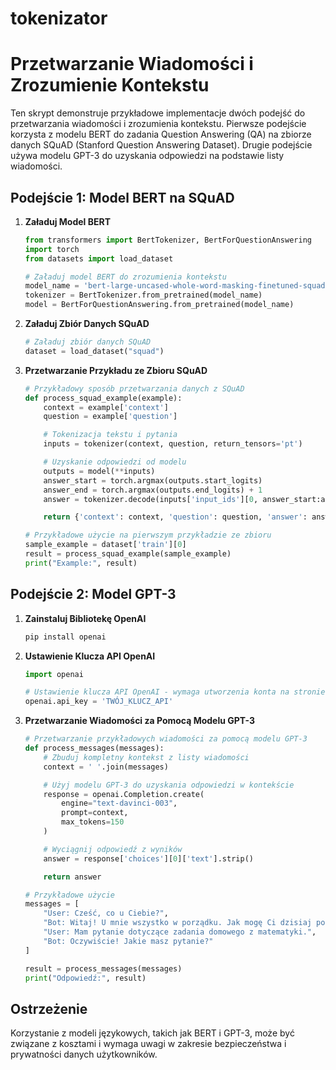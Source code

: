 # tokenizator
# Przetwarzanie Wiadomości i Zrozumienie Kontekstu

Ten skrypt demonstruje przykładowe implementacje dwóch podejść do przetwarzania wiadomości i zrozumienia kontekstu. Pierwsze podejście korzysta z modelu BERT do zadania Question Answering (QA) na zbiorze danych SQuAD (Stanford Question Answering Dataset). Drugie podejście używa modelu GPT-3 do uzyskania odpowiedzi na podstawie listy wiadomości.

## Podejście 1: Model BERT na SQuAD

1. **Załaduj Model BERT**

    ```python
    from transformers import BertTokenizer, BertForQuestionAnswering
    import torch
    from datasets import load_dataset

    # Załaduj model BERT do zrozumienia kontekstu
    model_name = 'bert-large-uncased-whole-word-masking-finetuned-squad'
    tokenizer = BertTokenizer.from_pretrained(model_name)
    model = BertForQuestionAnswering.from_pretrained(model_name)
    ```

2. **Załaduj Zbiór Danych SQuAD**

    ```python
    # Załaduj zbiór danych SQuAD
    dataset = load_dataset("squad")
    ```

3. **Przetwarzanie Przykładu ze Zbioru SQuAD**

    ```python
    # Przykładowy sposób przetwarzania danych z SQuAD
    def process_squad_example(example):
        context = example['context']
        question = example['question']

        # Tokenizacja tekstu i pytania
        inputs = tokenizer(context, question, return_tensors='pt')

        # Uzyskanie odpowiedzi od modelu
        outputs = model(**inputs)
        answer_start = torch.argmax(outputs.start_logits)
        answer_end = torch.argmax(outputs.end_logits) + 1
        answer = tokenizer.decode(inputs['input_ids'][0, answer_start:answer_end])

        return {'context': context, 'question': question, 'answer': answer}

    # Przykładowe użycie na pierwszym przykładzie ze zbioru
    sample_example = dataset['train'][0]
    result = process_squad_example(sample_example)
    print("Example:", result)
    ```

## Podejście 2: Model GPT-3

1. **Zainstaluj Bibliotekę OpenAI**

    ```bash
    pip install openai
    ```

2. **Ustawienie Klucza API OpenAI**

    ```python
    import openai

    # Ustawienie klucza API OpenAI - wymaga utworzenia konta na stronie OpenAI
    openai.api_key = 'TWÓJ_KLUCZ_API'
    ```

3. **Przetwarzanie Wiadomości za Pomocą Modelu GPT-3**

    ```python
    # Przetwarzanie przykładowych wiadomości za pomocą modelu GPT-3
    def process_messages(messages):
        # Zbuduj kompletny kontekst z listy wiadomości
        context = ' '.join(messages)

        # Użyj modelu GPT-3 do uzyskania odpowiedzi w kontekście
        response = openai.Completion.create(
            engine="text-davinci-003",
            prompt=context,
            max_tokens=150
        )

        # Wyciągnij odpowiedź z wyników
        answer = response['choices'][0]['text'].strip()

        return answer

    # Przykładowe użycie
    messages = [
        "User: Cześć, co u Ciebie?",
        "Bot: Witaj! U mnie wszystko w porządku. Jak mogę Ci dzisiaj pomóc?",
        "User: Mam pytanie dotyczące zadania domowego z matematyki.",
        "Bot: Oczywiście! Jakie masz pytanie?"
    ]

    result = process_messages(messages)
    print("Odpowiedź:", result)
    ```

## Ostrzeżenie

Korzystanie z modeli językowych, takich jak BERT i GPT-3, może być związane z kosztami i wymaga uwagi w zakresie bezpieczeństwa i prywatności danych użytkowników.
